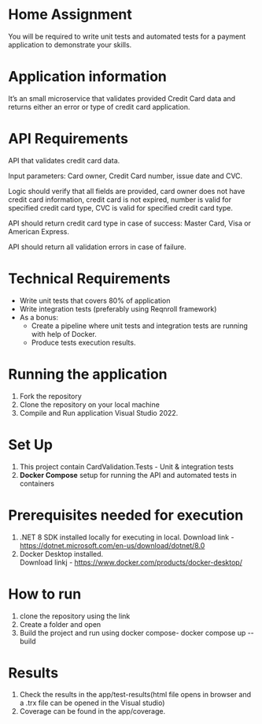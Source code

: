 # Home Assignment

You will be required to write unit tests and automated tests for a payment application to demonstrate your skills. 

# Application information 

It’s an small microservice that validates provided Credit Card data and returns either an error or type of credit card application. 

# API Requirements 

API that validates credit card data. 

Input parameters: Card owner, Credit Card number, issue date and CVC. 

Logic should verify that all fields are provided, card owner does not have credit card information, credit card is not expired, number is valid for specified credit card type, CVC is valid for specified credit card type. 

API should return credit card type in case of success: Master Card, Visa or American Express. 

API should return all validation errors in case of failure. 


# Technical Requirements 

 - Write unit tests that covers 80% of application 
 - Write integration tests (preferably using Reqnroll framework) 
 - As a bonus: 
    - Create a pipeline where unit tests and integration tests are running with help of Docker. 
    - Produce tests execution results. 

# Running the  application 

1. Fork the repository
2. Clone the repository on your local machine 
3. Compile and Run application Visual Studio 2022.

# Set Up

1. This project contain CardValidation.Tests - Unit & integration tests
2. **Docker Compose** setup for running the API and automated tests in containers

# Prerequisites needed for execution

1. .NET 8 SDK installed locally for executing in local.
    Download link - https://dotnet.microsoft.com/en-us/download/dotnet/8.0
2. Docker Desktop installed.  
   Download linkj - https://www.docker.com/products/docker-desktop/

# How to run
1. clone the repository using the link
2. Create a folder and open
3. Build the project and run using docker compose- docker compose up --build

# Results
1. Check the results in the app/test-results(html file opens in browser and a .trx file can be opened in the Visual studio)
2. Coverage can be found in the app/coverage.
   
